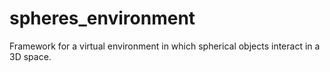 # spheres_environment
Framework for a virtual environment in which spherical objects interact in a 3D space.
